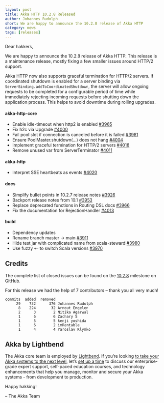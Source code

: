 ```yaml
---
layout: post
title: Akka HTTP 10.2.8 Released
author: Johannes Rudolph
short: We are happy to announce the 10.2.8 release of Akka HTTP
category: news
tags: [releases]
---
```


Dear hakkers,

We are happy to announce the 10.2.8 release of Akka HTTP. This release is a maintenance release, mostly fixing a few smaller issues around HTTP/2 support.

Akka HTTP now also supports graceful termination for HTTP/2 servers. If coordinated shutdown is enabled for a server binding
via `ServerBinding.addToCoordinatedShutdown`, the server will allow ongoing requests to be completed for a configurable
period of time while immediately rejecting incoming requests before shutting down the application process.
This helps to avoid downtime during rolling upgrades.

#### akka-http-core

* Enable idle-timeout when http2 is enabled [#3965](https://github.com/akka/akka-http/pull/3965)
* Fix h2c via Upgrade [#4000](https://github.com/akka/akka-http/pull/4000)
* Fail pool slot if connection is canceled before it is failed [#3981](https://github.com/akka/akka-http/pull/3981)
* Ensure PoolMaster.shutdown(…) does not hang [#4004](https://github.com/akka/akka-http/pull/4004)
* Implement graceful termination for HTTP/2 servers [#4018](https://github.com/akka/akka-http/pull/4018)
* Remove unused var from ServerTerminator [#4011](https://github.com/akka/akka-http/pull/4011)

#### akka-http

* Interpret SSE heartbeats as events [#4020](https://github.com/akka/akka-http/pull/4020)

#### docs

* Simplify bullet points in 10.2.7 release notes [#3926](https://github.com/akka/akka-http/pull/3926)
* Backport release notes from 10.1 [#3953](https://github.com/akka/akka-http/pull/3953)
* Replace deprecated functions in Routing DSL docs [#3966](https://github.com/akka/akka-http/pull/3966)
* Fix the documentation for RejectionHandler [#4013](https://github.com/akka/akka-http/pull/4013)

#### build

* Dependency updates
* Rename branch master -> main [#3911](https://github.com/akka/akka-http/pull/3911)
* Hide test jar with complicated name from scala-steward [#3980](https://github.com/akka/akka-http/pull/3980)
* Use fuzzy `+~` to switch Scala versions [#3970](https://github.com/akka/akka-http/pull/3970)

## Credits

The complete list of closed issues can be found on the [10.2.8](https://github.com/akka/akka-http/milestone/67?closed=1) milestone
on GitHub.

For this release we had the help of 7 contributors – thank you all very much!

```
commits  added  removed
     29    732      376 Johannes Rudolph
      8    224       32 Arnout Engelen
      2      3        2 Nitika Agarwal
      1      6        6 Zachary S
      1      5        5 kenji yoshida
      1      6        2 imRentable
      1      4        4 Yaroslav Klymko
```



## Akka by Lightbend

The Akka core team is employed by [Lightbend](https://www.lightbend.com/). If you’re looking [to take your Akka systems to the next level](https://www.lightbend.com/akka-platform#subscription), let’s [set up a time](https://www.lightbend.com/contact) to discuss our enterprise-grade expert support, self-paced education courses, and technology enhancements that help you manage, monitor and secure your Akka systems - from development to production.

Happy hakking!

– The Akka Team
